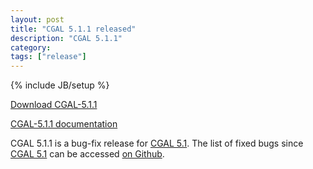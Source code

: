 ```yaml
---
layout: post
title: "CGAL 5.1.1 released"
description: "CGAL 5.1.1"
category:
tags: ["release"]
---
```

{% include JB/setup %}

<i class="glyphicon glyphicon-download"></i>
<a href="https://github.com/CGAL/cgal/releases/tag/v5.1.1">Download CGAL-5.1.1</a>

<i class="glyphicon glyphicon-book"></i>
<a href="https://doc.cgal.org/5.1.1/Manual/index.html">CGAL-5.1.1 documentation</a>

<p>CGAL 5.1.1 is a bug-fix release for <a href="../../../../2020/09/08/cgal51">CGAL 5.1</a>.
The list of fixed bugs since <a href="../../../../2020/09/08/cgal51">CGAL 5.1</a>
can be accessed <a href="https://github.com/CGAL/cgal/issues?q=label%3AMerged_in_5.1.1">on Github</a>.</p>
